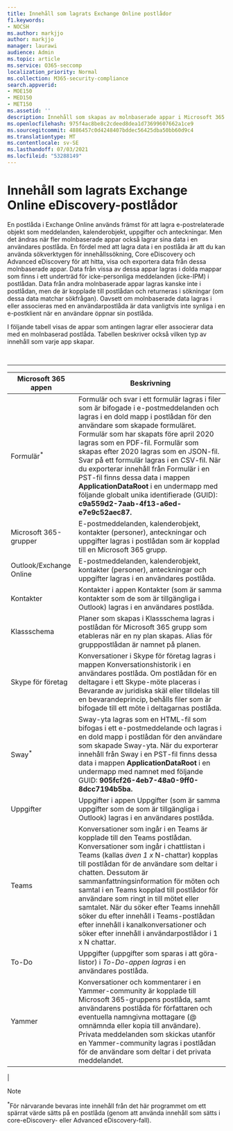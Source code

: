 ```yaml
---
title: Innehåll som lagrats Exchange Online postlådor
f1.keywords:
- NOCSH
ms.author: markjjo
author: markjjo
manager: laurawi
audience: Admin
ms.topic: article
ms.service: O365-seccomp
localization_priority: Normal
ms.collection: M365-security-compliance
search.appverid:
- MOE150
- MED150
- MET150
ms.assetid: ''
description: Innehåll som skapas av molnbaserade appar i Microsoft 365 lagras eller associeras med en användares Exchange Online postlåda. Det här innehållet kan sökas med Microsofts verktyg för eDiscovery.
ms.openlocfilehash: 975f4ac8be8c2cdeed8dea1d73699607662a1ce9
ms.sourcegitcommit: 4886457c0d4248407bddec56425dba50bb60d9c4
ms.translationtype: MT
ms.contentlocale: sv-SE
ms.lasthandoff: 07/03/2021
ms.locfileid: "53288149"
---
```

# <a name="content-stored-in-exchange-online-mailboxes-for-ediscovery"></a>Innehåll som lagrats Exchange Online eDiscovery-postlådor

En postlåda i Exchange Online används främst för att lagra e-postrelaterade objekt som meddelanden, kalenderobjekt, uppgifter och anteckningar. Men det ändras när fler molnbaserade appar också lagrar sina data i en användares postlåda. En fördel med att lagra data i en postlåda är att du kan använda sökverktygen för innehållssökning, Core eDiscovery och Advanced eDiscovery för att hitta, visa och exportera data från dessa molnbaserade appar. Data från vissa av dessa appar lagras i dolda mappar som finns i ett underträd för icke-personliga meddelanden (icke-IPM) i postlådan. Data från andra molnbaserade appar  lagras kanske inte i  postlådan, men de är kopplade till postlådan och returneras i sökningar (om dessa data matchar sökfrågan). Oavsett om molnbaserade data lagras i eller associeras med en användarpostlåda är data vanligtvis inte synliga i en e-postklient när en användare öppnar sin postlåda.

I följande tabell visas de appar som antingen lagrar eller associerar data med en molnbaserad postlåda. Tabellen beskriver också vilken typ av innehåll som varje app skapar.

<br>

****

|Microsoft 365 appen|Beskrivning|
|---|---|
|Formulär<sup>*</sup>|Formulär och svar i ett formulär lagras i filer som är bifogade i e-postmeddelanden och lagras i en dold mapp i postlådan för den användare som skapade formuläret. Formulär som har skapats före april 2020 lagras som en PDF-fil. Formulär som skapas efter 2020 lagras som en JSON-fil. Svar på ett formulär lagras i en CSV-fil. När du exporterar innehåll från Formulär i en PST-fil finns dessa data i mappen **ApplicationDataRoot** i en undermapp med följande globalt unika identifierade (GUID): **c9a559d2-7aab-4f13-a6ed-e7e9c52aec87.**|
|Microsoft 365-grupper|E-postmeddelanden, kalenderobjekt, kontakter (personer), anteckningar och uppgifter lagras i postlådan som är kopplad till en Microsoft 365 grupp.|
|Outlook/Exchange Online|E-postmeddelanden, kalenderobjekt, kontakter (personer), anteckningar och uppgifter lagras i en användares postlåda.|
|Kontakter|Kontakter i appen Kontakter (som är samma kontakter som de som är tillgängliga i Outlook) lagras i en användares postlåda.|
|Klassschema|Planer som skapas i Klassschema lagras i postlådan för Microsoft 365 grupp som etableras när en ny plan skapas. Alias för grupppostlådan är namnet på planen.|
|Skype för företag|Konversationer i Skype för företag lagras i mappen Konversationshistorik i en användares postlåda. Om postlådan för en deltagare i ett Skype-möte placeras i Bevarande av juridiska skäl eller tilldelas till en bevarandeprincip, behålls filer som är bifogade till ett möte i deltagarnas postlåda.|
|Sway<sup>*</sup>|Sway-yta lagras som en HTML-fil som bifogas i ett e-postmeddelande och lagras i en dold mapp i postlådan för den användare som skapade Sway-yta. När du exporterar innehåll från Sway i en PST-fil finns dessa data i mappen **ApplicationDataRoot** i en undermapp med namnet med följande GUID: **905fcf26-4eb7-48a0-9ff0-8dcc7194b5ba.**|
|Uppgifter|Uppgifter i appen Uppgifter (som är samma uppgifter som de som är tillgängliga i Outlook) lagras i en användares postlåda.|
|Teams|Konversationer som ingår i en Teams är kopplade till den Teams postlådan. Konversationer som ingår i chattlistan i Teams (kallas *även 1 x* N-chattar) kopplas till postlådan för de användare som deltar i chatten. Dessutom är sammanfattningsinformation för möten och samtal i en Teams kopplad till postlådor för användare som ringt in till mötet eller samtalet. När du söker efter Teams innehåll söker du efter innehåll i Teams-postlådan efter innehåll i kanalkonversationer och söker efter innehåll i användarpostlådor i 1 x N chattar.|
|To-Do|Uppgifter (uppgifter som sparas i att göra-listor) i *To-Do-appen lagras* i en användares postlåda.|
|Yammer|Konversationer och kommentarer i en Yammer-community är kopplade till Microsoft 365-gruppens postlåda, samt användarens postlåda för författaren och eventuella namngivna mottagare (@ omnämnda eller kopia till användare). Privata meddelanden som skickas utanför en Yammer-community lagras i postlådan för de användare som deltar i det privata meddelandet.|
|

> [!NOTE]
> <sup>*</sup>För närvarande bevaras inte innehåll från det här programmet om ett spärrat värde sätts på en postlåda (genom att använda innehåll som sätts i core-eDiscovery- eller Advanced eDiscovery-fall).

